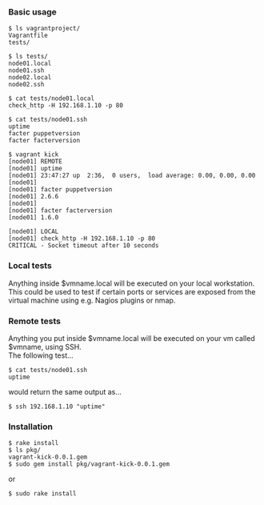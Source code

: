 ### Basic usage
    $ ls vagrantproject/
    Vagrantfile
    tests/

    $ ls tests/
    node01.local
    node01.ssh
    node02.local
    node02.ssh

    $ cat tests/node01.local
    check_http -H 192.168.1.10 -p 80

    $ cat tests/node01.ssh
    uptime
    facter puppetversion
    facter facterversion

    $ vagrant kick
    [node01] REMOTE
    [node01] uptime
    [node01] 23:47:27 up  2:36,  0 users,  load average: 0.00, 0.00, 0.00
    [node01] 
    [node01] facter puppetversion
    [node01] 2.6.6
    [node01] 
    [node01] facter facterversion
    [node01] 1.6.0

    [node01] LOCAL
    [node01] check_http -H 192.168.1.10 -p 80
    CRITICAL - Socket timeout after 10 seconds


### Local tests
Anything inside $vmname.local will be executed on your local workstation.  
This could be used to test if certain ports or services are exposed from the virtual machine using e.g. Nagios plugins or nmap.


### Remote tests
Anything you put inside $vmname.local will be executed on your vm called $vmname, using SSH.  
The following test...

    $ cat tests/node01.ssh
    uptime

would return the same output as...

    $ ssh 192.168.1.10 "uptime"


### Installation
    $ rake install
    $ ls pkg/
    vagrant-kick-0.0.1.gem
    $ sudo gem install pkg/vagrant-kick-0.0.1.gem

or

    $ sudo rake install

